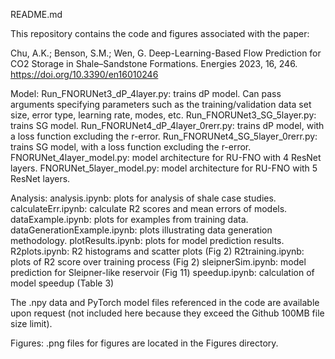 README.md

This repository contains the code and figures associated with the paper:

Chu, A.K.; Benson, S.M.; Wen, G. Deep-Learning-Based Flow Prediction for CO2 Storage in Shale–Sandstone Formations. Energies 2023, 16, 246. https://doi.org/10.3390/en16010246

Model:
Run_FNORUNet3_dP_4layer.py: trains dP model. Can pass arguments specifying parameters such as the training/validation data set size, error type, learning rate, modes, etc.
Run_FNORUNet3_SG_5layer.py: trains SG model.
Run_FNORUNet4_dP_4layer_0rerr.py: trains dP model, with a loss function excluding the r-error.
Run_FNORUNet4_SG_5layer_0rerr.py: trains SG model, with a loss function excluding the r-error.
FNORUNet_4layer_model.py: model architecture for RU-FNO with 4 ResNet layers.
FNORUNet_5layer_model.py: model architecture for RU-FNO with 5 ResNet layers.

Analysis:
analysis.ipynb: plots for analysis of shale case studies.
calculateErr.ipynb: calculate R2 scores and mean errors of models.
dataExample.ipynb: plots for examples from training data.
dataGenerationExample.ipynb: plots illustrating data generation methodology.
plotResults.ipynb: plots for model prediction results.
R2plots.ipynb: R2 histograms and scatter plots (Fig 2)
R2training.ipynb: plots of R2 score over training process (Fig 2)
sleipnerSim.ipynb: model prediction for Sleipner-like reservoir (Fig 11)
speedup.ipynb: calculation of model speedup (Table 3)

The .npy data and PyTorch model files referenced in the code are available upon request (not included here because they exceed the Github 100MB file size limit).

Figures:
.png files for figures are located in the Figures directory.
